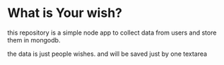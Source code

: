 # What is Your wish?

this repository is a simple node app to collect data from users and store them in mongodb.

the data is just people wishes. and will be saved just by one textarea